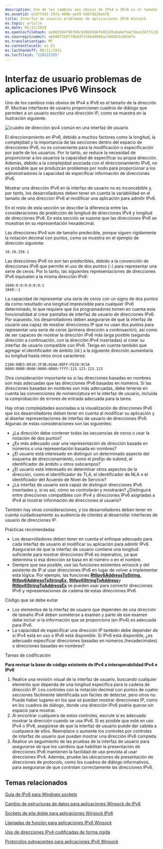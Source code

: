 ```yaml
---
description: Uno de los cambios más obvios de IPv4 a IPv6 es el tamaño de la dirección IP. Muchas interfaces de usuario proporcionan cuadros de diálogo que permiten a un usuario escribir una dirección IP, como se muestra en la ilustración siguiente.
ms.assetid: e2d7fd41-297a-400b-ae59-5d67db2be6f6
title: Interfaz de usuario problemas de aplicaciones IPv6 Winsock
ms.topic: article
ms.date: 05/31/2018
ms.openlocfilehash: ae982504798789c928691bbf4932d5e6abdfabf1ba12077122bb6dab28eb47de
ms.sourcegitcommit: e6600f550f79bddfe58bd4696ac50dd52cb03d7e
ms.translationtype: MT
ms.contentlocale: es-ES
ms.lasthandoff: 08/11/2021
ms.locfileid: "120121195"
---
```

# <a name="user-interface-issues-for-ipv6-winsock-applications"></a>Interfaz de usuario problemas de aplicaciones IPv6 Winsock

Uno de los cambios más obvios de IPv4 a IPv6 es el tamaño de la dirección IP. Muchas interfaces de usuario proporcionan cuadros de diálogo que permiten a un usuario escribir una dirección IP, como se muestra en la ilustración siguiente.

![cuadro de dirección ipv4 común en una interfaz de usuario](images/portingguide001.jpg)

El direccionamiento en IPv6, debido a muchos factores como la longitud, la complejidad y la importancia de las secciones dentro del espacio de direcciones IPv6, no es conveniente para la modificación o especificación por parte de los usuarios. Por lo tanto, se reduce la necesidad de proporcionar a los usuarios la capacidad de especificar su propia dirección. Además, debido a la complejidad asociada con el direccionamiento IPv6, no es probable que se produzcan problemas por nodo para proporcionar a los administradores la capacidad de especificar información de direcciones IPv6.

Mostrar una dirección IPv6 en la interfaz de usuario no es inconcebible y, por tanto, los desarrolladores deben tener en cuenta la variabilidad en el tamaño de una dirección IPv6 al modificar una aplicación para admitir IPv6.

En el resto de esta sección se describe la diferencia entre las consideraciones de predicción de longitud de direcciones IPv4 y longitud de direcciones IPv6. En esta sección se supone que las direcciones IPv6 se muestran en su representación hexadecimal.

Las direcciones IPv4 son de tamaño predecible, porque siguen rígidamente la notación decimal con puntos, como se muestra en el ejemplo de dirección siguiente:

``` syntax
10.10.256.1
```

Las direcciones IPv6 no son tan predecibles, debido a la convención de direcciones IPv6 que permite el uso de dos puntos (::) para representar una serie de ceros. Por lo tanto, las siguientes representaciones de direcciones IPv6 equivalen a la misma dirección IPv6:

``` syntax
1040:0:0:0:0:0:0:1
1040::1
```

La capacidad de representar una serie de ceros con un signo de dos puntos da como resultado una longitud imprevisible para cualquier IPv6 determinado, lo que requiere que los programadores tomen en cuenta esta funcionalidad al crear pantallas de interfaz de usuario de direcciones IPv6. Por supuesto, los desarrolladores deben asegurarse de que la interfaz de usuario sea capaz de mostrar direcciones IP que no usan dos puntos para representar una serie de ceros (primera dirección a continuación), así como de ser capaces de mostrar la dirección IPv6 más larga posible (segunda dirección a continuación, con la dirección IPv4 insertadas) al crear su interfaz de usuario compatible con IPv6. Tenga en cuenta también que agregar el identificador de ámbito (id.) a la siguiente dirección aumentaría su longitud hasta otros once caracteres:

``` syntax
21DA:00D3:0010:2F3B:02AA:00FF:FE28:9C5A
0000:0000:0000:0000:0000:ffff:123.123.123.123
```

Otra consideración importante es si las direcciones basadas en nombres son más adecuadas que las direcciones IPv6 basadas en números. Si las direcciones basadas en nombres son más adecuadas, debe tenerse en cuenta las convenciones de nomenclatura en la interfaz de usuario, incluida la comprobación de errores de entrada adecuada para la tarea.

Hay otras complejidades asociadas a la visualización de direcciones IPv6 que los desarrolladores deben tener en cuenta al modificar su aplicación y al diseñar representaciones de interfaz de usuario de direcciones IPv6. Algunas de estas consideraciones son las siguientes:

-   ¿La dirección debe contener todas las secuencias de ceros o usar la notación de dos puntos?
-   ¿Es más adecuado usar una representación de dirección basada en números o una representación basada en nombres?
-   ¿El usuario está interesado en distinguir un determinado aspecto del esquema de direccionamiento, como el prefijo de subred, el identificador de ámbito u otros subcampos?
-   ¿El usuario está interesado en determinar otros aspectos de la dirección, como el identificador de TLA, el identificador de NLA o el identificador del Acuerdo de Nivel de Servicio?
-   ¿La interfaz de usuario será capaz de distinguir direcciones IPv6 insertadas y, si es así, cómo se controlarán y mostrarán? ¿Distinguirá entre direcciones compatibles con IPv4 y direcciones IPv6 asignadas a IPv4 al mostrar información de direcciones al usuario?

También hay otras consideraciones, y los desarrolladores deben tener en cuenta cuidadosamente su audiencia de clientes al desarrollar interfaces de usuario de direcciones IP.

Prácticas recomendadas

-   Los desarrolladores deben tener en cuenta el enfoque adecuado para cada interfaz de usuario al modificar su aplicación para admitir IPv6. Asegurarse de que la interfaz de usuario contiene una longitud suficiente para mostrar direcciones IPv6 es imperativo, ya que determina si esa dirección se basa en el número o en el nombre.
-   Siempre que sea posible, use las funciones existentes winsock y del asistente de IP al usar direcciones IPv6 en lugar de volver a implementar esta lógica. Por ejemplo, las funciones [**RtlIpv6AddressToString,**](/windows/win32/api/ip2string/nf-ip2string-rtlipv6addresstostringa) [**RtlIpv6AddressToStringEx,**](/windows/win32/api/ip2string/nf-ip2string-rtlipv6addresstostringexw) [**RtlIpv6StringToAddress**](/windows/win32/api/ip2string/nf-ip2string-rtlipv6stringtoaddressa)y [**RtlIpv6StringToAddressEx**](/windows/win32/api/ip2string/nf-ip2string-rtlipv6stringtoaddressexw) se pueden usar para convertir direcciones IPv6 y representaciones de cadena de estas direcciones IPv6.

Código que se debe evitar

-   Los elementos de la interfaz de usuario que dependen de una dirección de tamaño IPv4 deben someterse a examen y parte de ese examen debe incluir si la información que se proporciona (en IPv4) es adecuada para IPv6.
-   La capacidad de especificar una dirección IP también debe depender de si IPv4 está en uso o IPv6 está disponible. Si IPv6 está disponible, ¿es adecuado especificar direcciones basadas en números (hexadecimales) o direcciones basadas en nombres?

Tareas de codificación

**Para revisar la base de código existente de IPv4 a interoperabilidad IPv4 e IPv6**

1.  Realice una revisión visual de la interfaz de usuario, buscando cualquier elemento que dependa de una longitud específica para la cadena de dirección IP. Los controles con la notación decimal con puntos de cuatro secciones fácilmente identificada son fáciles de detectar, pero otros no. Puede haber lugares en los que se puedan mostrar direcciones IP, como en los cuadros de diálogo, donde una dirección IPv6 podría querse sin espacio para mostrar.
2.  Al encontrar cualquiera de estos controles, escrute si es adecuado mostrar la dirección cuando se usa IPv6. Si es posible que esté en uso IPv4 o IPv6, asegúrese de que la interfaz de usuario puede dar cabida a cualquiera de ellos. Reemplace o aumente los controles por controles de interfaz de usuario que puedan mostrar una dirección IPv6 completa.
3.  Realice un seguimiento de las pruebas de la interfaz de usuario para asegurarse de que los cambios que habilitan la presentación de direcciones IPv6 mantienen la facilidad de uso prevista al usar direcciones IPv4. Además, pruebe las ubicaciones de presentación de direcciones de protocolo, como los cuadros de diálogo informativos, para asegurarse de que controlan correctamente las direcciones IPv6.

## <a name="related-topics"></a>Temas relacionados

<dl> <dt>

[Guía de IPv6 para Windows sockets](ipv6-guide-for-windows-sockets-applications-2.md)
</dt> <dt>

[Cambio de estructuras de datos para aplicaciones Winsock de IPv6](changing-data-structures-2.md)
</dt> <dt>

[Sockets de pila doble para aplicaciones Winsock IPv6](dual-stack-sockets.md)
</dt> <dt>

[Llamadas de función para aplicaciones IPv6 Winsock](function-calls-2.md)
</dt> <dt>

[Uso de direcciones IPv4 codificadas de forma rígida](use-of-hardcoded-ipv4-addresses-2.md)
</dt> <dt>

[Protocolos subyacentes para aplicaciones IPv6 Winsock](underlying-protocols-2.md)
</dt> </dl>

 

 

